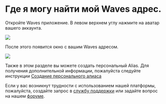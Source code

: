 # **Где я могу найти мой Waves адрес**.

Откройте Waves приложение. В левом верхнем углу нажмите на аватар вашего аккаунта.

![](/_assets/waves_address_01.png)

После этого появится окно с вашим Waves адресом.

![](/_assets/waves_address_02.png)

Также в этом разделе вы можете создать персональный Alias. Для получения дополнительной информации, пожалуйста следуйте инструкции [Создание персонального алиаса](/waves-client/account-management/creating-an-alias.md)

Если у вас возникнут трудности с использованием нашей платформы, пожалуйста, создайте запрос в [службу поддержки](https://support.wavesplatform.com/) или задайте вопрос на нашем [форуме](https://forum.wavesplatform.com/).
